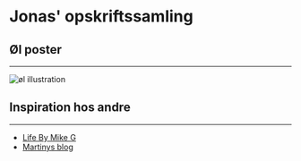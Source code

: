# Jonas' opskriftssamling

## Øl poster
---

![øl illustration](attachments/øl-illustration.drawio.png)

## Inspiration hos andre
---

- [Life By Mike G](https://lifebymikeg.com/)
- [Martinys blog](https://martinys.dk/verdenskoekken/mellemoestlig/)


